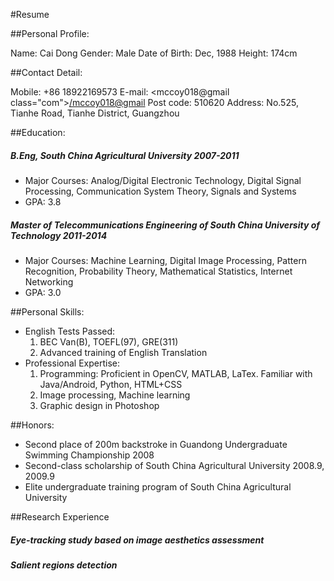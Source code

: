 #Resume



##Personal Profile:

Name: Cai Dong              Gender: Male
Date of Birth: Dec, 1988    Height: 174cm

##Contact Detail:

Mobile: +86 18922169573
E-mail: <mccoy018@gmail class="com"></mccoy018@gmail>
Post code: 510620
Address: No.525, Tianhe Road, Tianhe District, Guangzhou

##Education:
#####   B.Eng, South China Agricultural University 2007-2011  
+    Major Courses: Analog/Digital Electronic Technology, Digital Signal Processing, Communication System Theory, Signals and Systems
+    GPA: 3.8
#####   Master of Telecommunications Engineering of South China University of Technology   2011-2014 
+    Major Courses: Machine Learning, Digital Image Processing, Pattern Recognition, Probability Theory, Mathematical Statistics, Internet Networking
+    GPA: 3.0

##Personal Skills:
+   English Tests Passed: 
    1. BEC Van(B), TOEFL(97), GRE(311)
    2. Advanced training of English Translation 
+   Professional Expertise:
    1. Programming: Proficient in OpenCV, MATLAB, LaTex. Familiar with Java/Android, Python, HTML+CSS
    2. Image processing, Machine learning
    3. Graphic design in Photoshop 

##Honors:
+   Second place of 200m backstroke in Guandong Undergraduate Swimming Championship 2008
+   Second-class scholarship of South China Agricultural University 2008.9, 2009.9
+   Elite undergraduate training program of South China Agricultural University

##Research Experience
##### Eye-tracking study based on image aesthetics assessment
##### Salient regions detection



